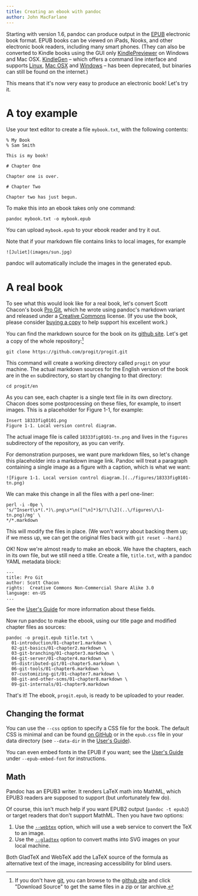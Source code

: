 ```yaml
---
title: Creating an ebook with pandoc
author: John MacFarlane
---
```


Starting with version 1.6, pandoc can produce output in the [EPUB]
electronic book format. EPUB books can be viewed on iPads, Nooks, and
other electronic book readers, including many smart phones. (They can
also be converted to Kindle books using the GUI only [KindlePreviewer] 
on Windows and Mac OSX. [KindleGen] – which offers a command line
interface and supports [Linux][KindleGenLinux], [Mac OSX][KindleGenMacOSX]
and [Windows][KindleGenWindows] – has been deprecated, but binaries can still
be found on the internet.)

This means that it's now very easy to produce an electronic book!
Let's try it.

# A toy example

Use your text editor to create a file `mybook.txt`, with the following
contents:

    % My Book
    % Sam Smith

    This is my book!

    # Chapter One

    Chapter one is over.

    # Chapter Two

    Chapter two has just begun.

To make this into an ebook takes only one command:

    pandoc mybook.txt -o mybook.epub

You can upload `mybook.epub` to your ebook reader and try it out.

Note that if your markdown file contains links to local images, for
example

    ![Juliet](images/sun.jpg)

pandoc will automatically include the images in the generated
epub.

# A real book

To see what this would look like for a real book, let's convert Scott
Chacon's book [Pro Git], which he wrote using pandoc's markdown variant
and released under a [Creative Commons] license. (If you use the book,
please consider [buying a copy] to help support his excellent work.)

You can find the markdown source for the book on its
[github site].  Let's get a copy of the whole repository:[^1]

    git clone https://github.com/progit/progit.git

[^1]: If you don't have [git], you can browse to the [github site] and
click "Download Source" to get the same files in a zip or tar archive.

This command will create a working directory called `progit` on
your machine.  The actual markdown sources for the English version
of the book are in the `en` subdirectory, so start by changing
to that directory:

    cd progit/en

As you can see, each chapter is a single text file in its own directory.
Chacon does some postprocessing on these files, for example, to insert images.
This is a placeholder for Figure 1-1, for example:

    Insert 18333fig0101.png
    Figure 1-1. Local version control diagram.

The actual image file is called `18333fig0101-tn.png` and lives in
the `figures` subdirectory of the repository, as you can verify.

For demonstration purposes, we want pure markdown files, so let's
change this placeholder into a markdown image link.  Pandoc will
treat a paragraph containing a single image as a figure with
a caption, which is what we want:

    ![Figure 1-1. Local version control diagram.](../figures/18333fig0101-tn.png)

We can make this change in all the files with a perl one-liner:

    perl -i -0pe \
    's/^Insert\s*(.*)\.png\s*\n([^\n]*)$/!\[\2](..\/figures\/\1-tn.png)/mg' \
    */*.markdown

This will modify the files in place. (We won't worry about backing
them up; if we mess up, we can get the original files back with
`git reset --hard`.)

OK! Now we're almost ready to make an ebook.  We have the chapters,
each in its own file, but we still need a title. Create a file,
`title.txt`, with a pandoc YAML metadata block:

```
---
title: Pro Git
author: Scott Chacon
rights:  Creative Commons Non-Commercial Share Alike 3.0
language: en-US
...
```

See the [User's Guide](https://pandoc.org/MANUAL.html#epub-metadata) for more information
about these fields.

Now run pandoc to make the ebook, using our title page and modified
chapter files as sources:

    pandoc -o progit.epub title.txt \
      01-introduction/01-chapter1.markdown \
      02-git-basics/01-chapter2.markdown \
      03-git-branching/01-chapter3.markdown \
      04-git-server/01-chapter4.markdown \
      05-distributed-git/01-chapter5.markdown \
      06-git-tools/01-chapter6.markdown \
      07-customizing-git/01-chapter7.markdown \
      08-git-and-other-scms/01-chapter8.markdown \
      09-git-internals/01-chapter9.markdown

That's it!  The ebook, `progit.epub`, is ready to be uploaded to your reader.

## Changing the format

You can use the `--css` option to specify a CSS file
for the book.  The default CSS is minimal and can be found
[on GitHub](https://github.com/jgm/pandoc/blob/master/data/epub.css)
or in the `epub.css` file in your data directory
(see `--data-dir` in the [User's Guide]).

You can even embed fonts in the EPUB if you want; see the [User's Guide]
under `--epub-embed-font` for instructions.

## Math

Pandoc has an EPUB3 writer.  It renders LaTeX math into MathML, which
EPUB3 readers are supposed to support (but unfortunately few do).

Of course, this isn't much help if you want EPUB2 output (`pandoc -t epub2`)
or target readers that don't support MathML. Then you have two options:

1.  Use the [`--webtex`](https://pandoc.org/MANUAL.html#option--webtex) option,
    which will use a web service to convert the TeX to an image.
2.  Use the [`--gladtex`](https://pandoc.org/MANUAL.html#option--gladtex) option
    to convert maths into SVG images on your local machine.

Both GladTeX and WebTeX add the LaTeX source of the formula as alternative text
of the image, increasing accessibility for blind users.

[KindlePreviewer]: https://www.amazon.com/Kindle-Previewer/b?node=21381691011
[KindleGen]: https://www.amazon.com/gp/feature.html?docId=1000765211
[KindleGenLinux]: https://archive.org/details/kindlegen2.9
[KindleGenMacOSX]: https://web.archive.org/web/20190905040839/https://www.amazon.com/gp/feature.html?ie=UTF8&docId=1000765211
[KindleGenWindows]: https://archive.org/details/kindlegen_win32_v2_9
[EPUB]:  https://en.wikipedia.org/wiki/EPUB
[Pro Git]: https://git-scm.com/book/en/v2
[Creative Commons]: https://creativecommons.org/
[buying a copy]: https://git-scm.com/book/en/v2
[github site]: https://github.com/progit/progit
[git]: https://git-scm.com
[Dublin Core metadata elements]: https://dublincore.org/documents/dces/
[User's Guide]: https://pandoc.org/MANUAL.html

